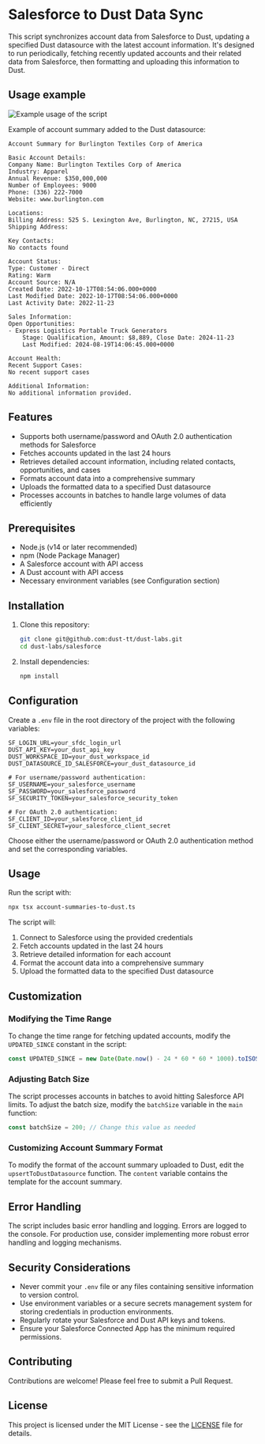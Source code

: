 # Salesforce to Dust Data Sync

This script synchronizes account data from Salesforce to Dust, updating a specified Dust datasource with the latest account information. It's designed to run periodically, fetching recently updated accounts and their related data from Salesforce, then formatting and uploading this information to Dust.

## Usage example
![Example usage of the script](https://i.ibb.co/c2yZGgY/Screenshot-2024-08-19-at-17-32-01.png)

Example of account summary added to the Dust datasource: 

```
Account Summary for Burlington Textiles Corp of America

Basic Account Details:
Company Name: Burlington Textiles Corp of America
Industry: Apparel
Annual Revenue: $350,000,000
Number of Employees: 9000
Phone: (336) 222-7000
Website: www.burlington.com

Locations:
Billing Address: 525 S. Lexington Ave, Burlington, NC, 27215, USA
Shipping Address: 

Key Contacts:
No contacts found

Account Status:
Type: Customer - Direct
Rating: Warm
Account Source: N/A
Created Date: 2022-10-17T08:54:06.000+0000
Last Modified Date: 2022-10-17T08:54:06.000+0000
Last Activity Date: 2022-11-23

Sales Information:
Open Opportunities:
- Express Logistics Portable Truck Generators
    Stage: Qualification, Amount: $8,889, Close Date: 2024-11-23
    Last Modified: 2024-08-19T14:06:45.000+0000

Account Health:
Recent Support Cases:
No recent support cases

Additional Information:
No additional information provided.
```

## Features

- Supports both username/password and OAuth 2.0 authentication methods for Salesforce
- Fetches accounts updated in the last 24 hours
- Retrieves detailed account information, including related contacts, opportunities, and cases
- Formats account data into a comprehensive summary
- Uploads the formatted data to a specified Dust datasource
- Processes accounts in batches to handle large volumes of data efficiently

## Prerequisites

- Node.js (v14 or later recommended)
- npm (Node Package Manager)
- A Salesforce account with API access
- A Dust account with API access
- Necessary environment variables (see Configuration section)

## Installation

1. Clone this repository:
   ```bash
   git clone git@github.com:dust-tt/dust-labs.git
   cd dust-labs/salesforce
   ```

2. Install dependencies:
   ```bash
   npm install
   ```

## Configuration

Create a `.env` file in the root directory of the project with the following variables:

```env
SF_LOGIN_URL=your_sfdc_login_url
DUST_API_KEY=your_dust_api_key
DUST_WORKSPACE_ID=your_dust_workspace_id
DUST_DATASOURCE_ID_SALESFORCE=your_dust_datasource_id

# For username/password authentication:
SF_USERNAME=your_salesforce_username
SF_PASSWORD=your_salesforce_password
SF_SECURITY_TOKEN=your_salesforce_security_token

# For OAuth 2.0 authentication:
SF_CLIENT_ID=your_salesforce_client_id
SF_CLIENT_SECRET=your_salesforce_client_secret
```

Choose either the username/password or OAuth 2.0 authentication method and set the corresponding variables.

## Usage

Run the script with:

```bash
npx tsx account-summaries-to-dust.ts
```

The script will:
1. Connect to Salesforce using the provided credentials
2. Fetch accounts updated in the last 24 hours
3. Retrieve detailed information for each account
4. Format the account data into a comprehensive summary
5. Upload the formatted data to the specified Dust datasource

## Customization

### Modifying the Time Range

To change the time range for fetching updated accounts, modify the `UPDATED_SINCE` constant in the script:

```typescript
const UPDATED_SINCE = new Date(Date.now() - 24 * 60 * 60 * 1000).toISOString();
```

### Adjusting Batch Size

The script processes accounts in batches to avoid hitting Salesforce API limits. To adjust the batch size, modify the `batchSize` variable in the `main` function:

```typescript
const batchSize = 200; // Change this value as needed
```

### Customizing Account Summary Format

To modify the format of the account summary uploaded to Dust, edit the `upsertToDustDatasource` function. The `content` variable contains the template for the account summary.

## Error Handling

The script includes basic error handling and logging. Errors are logged to the console. For production use, consider implementing more robust error handling and logging mechanisms.

## Security Considerations

- Never commit your `.env` file or any files containing sensitive information to version control.
- Use environment variables or a secure secrets management system for storing credentials in production environments.
- Regularly rotate your Salesforce and Dust API keys and tokens.
- Ensure your Salesforce Connected App has the minimum required permissions.

## Contributing

Contributions are welcome! Please feel free to submit a Pull Request.

## License

This project is licensed under the MIT License - see the [LICENSE](LICENSE) file for details.
